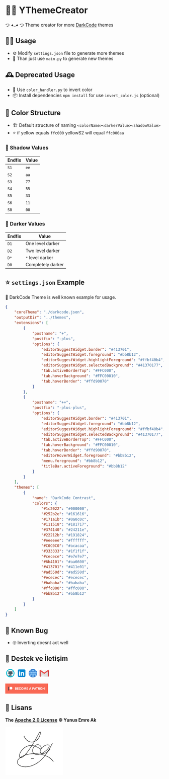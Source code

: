 # 👨‍🎨 YThemeCreator

 つ ◕_◕ つ Theme creator for more [DarkCode](https://marketplace.visualstudio.com/items?itemName=yedhrab.darkcode-theme-adopted-python-and-markdown) themes

## 👨‍💻 Usage

- ⚙️ Modify `settings.json` file to generate more themes
- 💫 Than just use `main.py` to generate new themes

## 🕰️ Deprecated Usage

- 💫 Use `color_handler.py` to invert color
- 📦 Install dependencies `npm install` for use `invert_color.js` (optional)

## 🎨 Color Structure

- 🏗️ Default structure of naming `<colorName><darkerValue><shadowValue>`
- ⭐ if yellow equals `ffc000` yellowS2 will equal `ffc000aa`

### 🌁 Shadow Values

| Endfix | Value |
| -  |  - |
| `S1` | `ee` |
| `S2` | `aa` |
| `S3` | `77` |
| `S4` | `55` |
| `S5` | `33` |
| `S6` | `11` |
| `S0` | `00` |

### 🌃 Darker Values

| Endfix | Value |
| -  |  - |
| `D1` | One level darker |
| `D2` | Two level darker |
| `D*` | `*` level darker |
| `D0` | Completely darker |

## ⭐ `settings.json` Example

🖤 DarkCode Theme is well known example for usage.

```json
{
	"coreTheme": "./darkcode.json",
	"outputDir": "../themes",
	"extensions": [
		{
			"postname": "+",
			"postfix": "-plus",
			"options": {
				"editorSuggestWidget.border": "#413701",
				"editorSuggestWidget.foreground": "#bb8b12",
				"editorSuggestWidget.highlightForeground": "#ffbf40b4",
				"editorSuggestWidget.selectedBackground": "#41370177",
				"tab.activeBorderTop": "#FFC000",
				"tab.hoverBackground": "#FFC00010",
				"tab.hoverBorder": "#ffd90070"
			}
		},
		{
			"postname": "++",
			"postfix": "-plus-plus",
			"options": {
				"editorSuggestWidget.border": "#413701",
				"editorSuggestWidget.foreground": "#bb8b12",
				"editorSuggestWidget.highlightForeground": "#ffbf40b4",
				"editorSuggestWidget.selectedBackground": "#41370177",
				"tab.activeBorderTop": "#FFC000",
				"tab.hoverBackground": "#FFC00010",
				"tab.hoverBorder": "#ffd90070",
				"editorHoverWidget.foreground": "#bb8b12",
				"menu.foreground": "#bb8b12",
				"titleBar.activeForeground": "#bb8b12"
			}
		}
	],
	"themes": [
		{
			"name": "DarkCode Contrast",
			"colors": {
				"#1c2022": "#000000",
				"#252b2e": "#161616",
				"#171a1b": "#0a0c0c",
				"#111518": "#181717",
				"#374140": "#24211e",
				"#22212b": "#191824",
				"#eeeeee": "#ffffff",
				"#C0C0C0": "#acacaa",
				"#333333": "#1f1f1f",
				"#cecece": "#e7e7e7",
				"#6b4101": "#aa6600",
				"#413701": "#411e01",
				"#ad550d": "#ad550d",
				"#ececec": "#ececec",
				"#bababa": "#bababa",
				"#ffc000": "#ffc000",
				"#bb8b12": "#bb8b12"
			}
		}
	]
}

```

## 🐞 Known Bug

- 🙄 Inverting doesnt act well


## 💖 Destek ve İletişim

​[​![Github](../.github/assets/github_32px.png)​](https://github.com/yedhrab) [​![LinkedIn](../.github/assets/linkedin_32px.png)​](https://www.linkedin.com/in/yemreak/) [​![Website](../.github/assets/geography_32px.png)​](https://yemreak.com/) [​![Mail](../.github/assets/gmail_32px.png)​](mailto:yemreak.com@gmail.com?subject=YThemeCreator%20%7C%20GitHub)​

​[​![Patreon](../.github/assets/become_a_patron_32px.png)](https://www.patreon.com/yemreak/)

## 🔏 Lisans

**The** [**Apache 2.0 License**](https://choosealicense.com/licenses/apache-2.0/) **©️ Yunus Emre Ak**

![YEmreAk](../.github/assets/ysigniture-trans.png)
